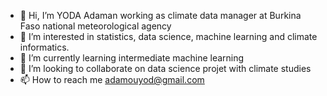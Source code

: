 - 👋 Hi, I’m YODA Adaman working as climate data manager at Burkina Faso national meteorological agency
- 👀 I’m interested in statistics, data science, machine learning and climate informatics.
- 🌱 I’m currently learning intermediate machine learning
- 💞️ I’m looking to collaborate on data science projet with climate studies
- 📫 How to reach me adamouyod@gmail.com

<!---
YODAdam/YODAdam is a ✨ special ✨ repository because its `README.md` (this file) appears on your GitHub profile.
You can click the Preview link to take a look at your changes.
--->
